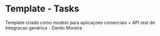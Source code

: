 # Template - Tasks

Template criado como modelo para aplicaçoes comerciais + API rest de Integracao genérica - Danilo Moreira 
